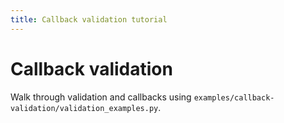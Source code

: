 ```yaml
---
title: Callback validation tutorial
---
```


# Callback validation

Walk through validation and callbacks using `examples/callback-validation/validation_examples.py`.
